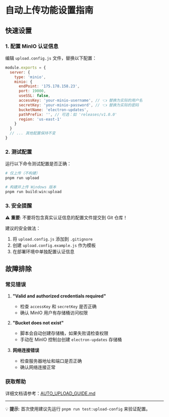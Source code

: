 # 自动上传功能设置指南

## 快速设置

### 1. 配置 MinIO 认证信息

编辑 `upload.config.js` 文件，替换以下配置：

```javascript
module.exports = {
  server: {
    type: 'minio',
    minio: {
      endPoint: '175.178.158.23',
      port: 19000,
      useSSL: false,
      accessKey: 'your-minio-username', // 👈 替换为实际的用户名
      secretKey: 'your-minio-password', // 👈 替换为实际的密码
      bucketName: 'electron-updates',
      pathPrefix: '', // 可选：如 'releases/v1.0.0'
      region: 'us-east-1'
    }
  }
  // ... 其他配置保持不变
}
```

### 2. 测试配置

运行以下命令测试配置是否正确：

```bash
# 仅上传（不构建）
pnpm run upload

# 构建并上传 Windows 版本
pnpm run build:win:upload
```

### 3. 安全提醒

⚠️ **重要**: 不要将包含真实认证信息的配置文件提交到 Git 仓库！

建议的安全做法：

1. 将 `upload.config.js` 添加到 `.gitignore`
2. 创建 `upload.config.example.js` 作为模板
3. 在部署环境中单独配置认证信息

## 故障排除

### 常见错误

1. **"Valid and authorized credentials required"**
   - 检查 `accessKey` 和 `secretKey` 是否正确
   - 确认 MinIO 用户有存储桶访问权限

2. **"Bucket does not exist"**
   - 脚本会自动创建存储桶，如果失败请检查权限
   - 手动在 MinIO 控制台创建 `electron-updates` 存储桶

3. **网络连接错误**
   - 检查服务器地址和端口是否正确
   - 确认网络连接正常

### 获取帮助

详细文档请参考：[AUTO_UPLOAD_GUIDE.md](./doc/AUTO_UPLOAD_GUIDE.md)

---

💡 **提示**: 首次使用建议先运行 `pnpm run test:upload-config` 来验证配置。
